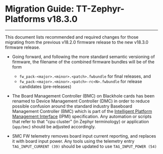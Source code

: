 # Migration Guide: TT-Zephyr-Platforms v18.3.0

---

This document lists recommended and required changes for those migrating from the previous v18.2.0 firmware release to the new v18.3.0 firmware release.

[comment]: <> (UL by area, indented as necessary)

* Going forward, and following the more standard semantic versioning of firmware, the filename
  of the combined firmware bundles will be of the form
  * `fw_pack-<major>.<minor>.<patch>.fwbundle` for final releases, and
  * `fw_pack-<major>.<minor>.<patch>-rc<N>.fwbundle` for release candidates (pre-releases)

* The Board Management Controller (BMC) on Blackhole cards has been renamed to Device Management
  Controller (DMC) in order to reduce possible confusion around the standard industry Baseboard
  Management Controller (BMC) which is part of the [Intelligent Platform Management Interface](https://en.wikipedia.org/wiki/Intelligent_Platform_Management_Interface)
  (IPMI) specification. Any automation or scripts that refer to that "cpu cluster" (in Zephyr
  terminology) or application (`app/bmc`) should be adjusted accordingly.

* SMC FW telemetry removes board input current reporting, and replaces it with board input power. Any tools using the telemetry entry `TAG_INPUT_CURRENT (39)` should be updated to use `TAG_INPUT_POWER (54)`